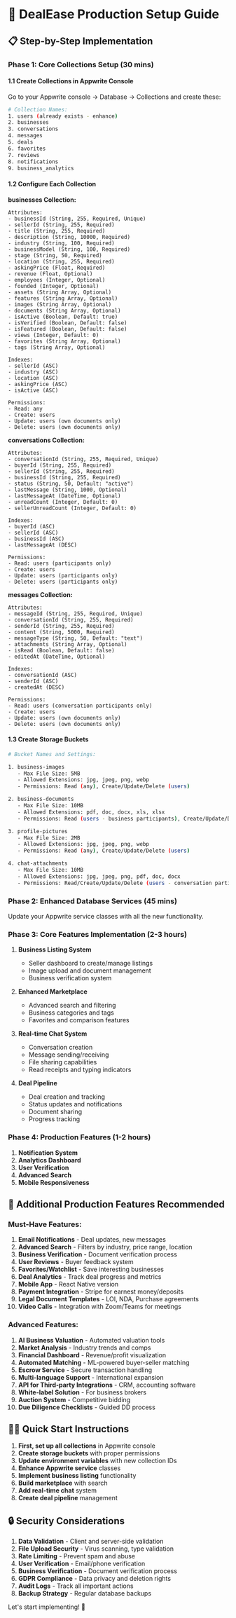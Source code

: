 # 🚀 DealEase Production Setup Guide

## 📋 Step-by-Step Implementation

### **Phase 1: Core Collections Setup (30 mins)**

#### 1.1 Create Collections in Appwrite Console

Go to your Appwrite console → Database → Collections and create these:

```bash
# Collection Names:
1. users (already exists - enhance)
2. businesses
3. conversations
4. messages
5. deals
6. favorites
7. reviews
8. notifications
9. business_analytics
```

#### 1.2 Configure Each Collection

**businesses Collection:**

```
Attributes:
- businessId (String, 255, Required, Unique)
- sellerId (String, 255, Required)
- title (String, 255, Required)
- description (String, 10000, Required)
- industry (String, 100, Required)
- businessModel (String, 100, Required)
- stage (String, 50, Required)
- location (String, 255, Required)
- askingPrice (Float, Required)
- revenue (Float, Optional)
- employees (Integer, Optional)
- founded (Integer, Optional)
- assets (String Array, Optional)
- features (String Array, Optional)
- images (String Array, Optional)
- documents (String Array, Optional)
- isActive (Boolean, Default: true)
- isVerified (Boolean, Default: false)
- isFeatured (Boolean, Default: false)
- views (Integer, Default: 0)
- favorites (String Array, Optional)
- tags (String Array, Optional)

Indexes:
- sellerId (ASC)
- industry (ASC)
- location (ASC)
- askingPrice (ASC)
- isActive (ASC)

Permissions:
- Read: any
- Create: users
- Update: users (own documents only)
- Delete: users (own documents only)
```

**conversations Collection:**

```
Attributes:
- conversationId (String, 255, Required, Unique)
- buyerId (String, 255, Required)
- sellerId (String, 255, Required)
- businessId (String, 255, Required)
- status (String, 50, Default: "active")
- lastMessage (String, 1000, Optional)
- lastMessageAt (DateTime, Optional)
- unreadCount (Integer, Default: 0)
- sellerUnreadCount (Integer, Default: 0)

Indexes:
- buyerId (ASC)
- sellerId (ASC)
- businessId (ASC)
- lastMessageAt (DESC)

Permissions:
- Read: users (participants only)
- Create: users
- Update: users (participants only)
- Delete: users (participants only)
```

**messages Collection:**

```
Attributes:
- messageId (String, 255, Required, Unique)
- conversationId (String, 255, Required)
- senderId (String, 255, Required)
- content (String, 5000, Required)
- messageType (String, 50, Default: "text")
- attachments (String Array, Optional)
- isRead (Boolean, Default: false)
- editedAt (DateTime, Optional)

Indexes:
- conversationId (ASC)
- senderId (ASC)
- createdAt (DESC)

Permissions:
- Read: users (conversation participants only)
- Create: users
- Update: users (own documents only)
- Delete: users (own documents only)
```

#### 1.3 Create Storage Buckets

```bash
# Bucket Names and Settings:

1. business-images
   - Max File Size: 5MB
   - Allowed Extensions: jpg, jpeg, png, webp
   - Permissions: Read (any), Create/Update/Delete (users)

2. business-documents
   - Max File Size: 10MB
   - Allowed Extensions: pdf, doc, docx, xls, xlsx
   - Permissions: Read (users - business participants), Create/Update/Delete (users)

3. profile-pictures
   - Max File Size: 2MB
   - Allowed Extensions: jpg, jpeg, png, webp
   - Permissions: Read (any), Create/Update/Delete (users)

4. chat-attachments
   - Max File Size: 10MB
   - Allowed Extensions: jpg, jpeg, png, pdf, doc, docx
   - Permissions: Read/Create/Update/Delete (users - conversation participants)
```

### **Phase 2: Enhanced Database Services (45 mins)**

Update your Appwrite service classes with all the new functionality.

### **Phase 3: Core Features Implementation (2-3 hours)**

1. **Business Listing System**

   - Seller dashboard to create/manage listings
   - Image upload and document management
   - Business verification system

2. **Enhanced Marketplace**

   - Advanced search and filtering
   - Business categories and tags
   - Favorites and comparison features

3. **Real-time Chat System**

   - Conversation creation
   - Message sending/receiving
   - File sharing capabilities
   - Read receipts and typing indicators

4. **Deal Pipeline**
   - Deal creation and tracking
   - Status updates and notifications
   - Document sharing
   - Progress tracking

### **Phase 4: Production Features (1-2 hours)**

1. **Notification System**
2. **Analytics Dashboard**
3. **User Verification**
4. **Advanced Search**
5. **Mobile Responsiveness**

## 🎯 Additional Production Features Recommended

### **Must-Have Features:**

1. **Email Notifications** - Deal updates, new messages
2. **Advanced Search** - Filters by industry, price range, location
3. **Business Verification** - Document verification process
4. **User Reviews** - Buyer feedback system
5. **Favorites/Watchlist** - Save interesting businesses
6. **Deal Analytics** - Track deal progress and metrics
7. **Mobile App** - React Native version
8. **Payment Integration** - Stripe for earnest money/deposits
9. **Legal Document Templates** - LOI, NDA, Purchase agreements
10. **Video Calls** - Integration with Zoom/Teams for meetings

### **Advanced Features:**

1. **AI Business Valuation** - Automated valuation tools
2. **Market Analysis** - Industry trends and comps
3. **Financial Dashboard** - Revenue/profit visualization
4. **Automated Matching** - ML-powered buyer-seller matching
5. **Escrow Service** - Secure transaction handling
6. **Multi-language Support** - International expansion
7. **API for Third-party Integrations** - CRM, accounting software
8. **White-label Solution** - For business brokers
9. **Auction System** - Competitive bidding
10. **Due Diligence Checklists** - Guided DD process

## 🏃‍♂️ Quick Start Instructions

1. **First, set up all collections** in Appwrite console
2. **Create storage buckets** with proper permissions
3. **Update environment variables** with new collection IDs
4. **Enhance Appwrite service** classes
5. **Implement business listing** functionality
6. **Build marketplace** with search
7. **Add real-time chat** system
8. **Create deal pipeline** management

## 🔒 Security Considerations

1. **Data Validation** - Client and server-side validation
2. **File Upload Security** - Virus scanning, type validation
3. **Rate Limiting** - Prevent spam and abuse
4. **User Verification** - Email/phone verification
5. **Business Verification** - Document verification process
6. **GDPR Compliance** - Data privacy and deletion rights
7. **Audit Logs** - Track all important actions
8. **Backup Strategy** - Regular database backups

Let's start implementing! 🚀
